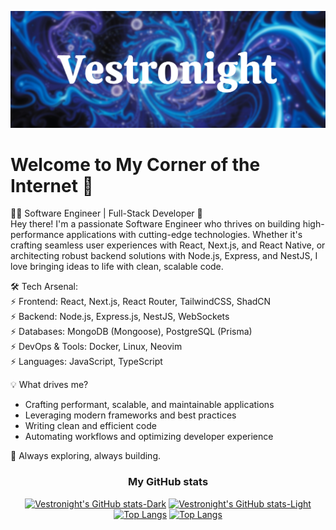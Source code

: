 [![header](./banner.png)]()

# Welcome to My Corner of the Internet 👋

👨‍💻 Software Engineer | Full-Stack Developer 🚀<br/>
Hey there! I'm a passionate Software Engineer who thrives on building high-performance applications with cutting-edge technologies. Whether it's crafting seamless user experiences with React, Next.js, and React Native, or architecting robust backend solutions with Node.js, Express, and NestJS, I love bringing ideas to life with clean, scalable code.<br/>

🛠 Tech Arsenal:<br/>
⚡ Frontend: React, Next.js, React Router, TailwindCSS, ShadCN<br/>
⚡ Backend: Node.js, Express.js, NestJS, WebSockets<br/>
⚡ Databases: MongoDB (Mongoose), PostgreSQL (Prisma)<br/>
⚡ DevOps & Tools: Docker, Linux, Neovim<br/>
⚡ Languages: JavaScript, TypeScript<br/>

💡 What drives me?<br/>

- Crafting performant, scalable, and maintainable applications<br/>
- Leveraging modern frameworks and best practices<br/>
- Writing clean and efficient code<br/>
- Automating workflows and optimizing developer experience<br/>

📌 Always exploring, always building. <br/>

### <p align="center">My GitHub stats</p>

<div align="center">

[![Vestronight's GitHub stats-Dark](https://github-readme-stats.vercel.app/api?username=vestronight&show_icons=true&theme=tokyonight#gh-dark-mode-only)](https://github-readme-stats.vercel.app/api?username=vestronight&show_icons=true&theme=tokyonight#gh-dark-mode-only)
[![Vestronight's GitHub stats-Light](https://github-readme-stats.vercel.app/api?username=vestronight&show_icons=true&theme=default#gh-light-mode-only)](https://github-readme-stats.vercel.app/api?username=vestronight&show_icons=true&theme=default#gh-light-mode-only)
[![Top Langs](https://github-readme-stats.vercel.app/api/top-langs/?username=vestronight&layout=compact&theme=tokyonight#gh-dark-mode-only)](https://github-readme-stats.vercel.app/api/top-langs/?username=vestronight&layout=compact&theme=tokyonight#gh-dark-mode-only)
[![Top Langs](https://github-readme-stats.vercel.app/api/top-langs/?username=vestronight&layout=compact#gh-light-mode-only)](https://github-readme-stats.vercel.app/api/top-langs/?username=vestronight&layout=compact#gh-light-mode-only)

</div>
